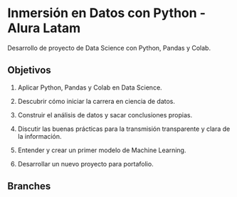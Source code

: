 # Inmersión en Datos con Python - Alura Latam
Desarrollo de proyecto de Data Science con Python, Pandas y Colab.  

## Objetivos

1. Aplicar Python, Pandas y Colab en Data Science.

2. Descubrir cómo iniciar la carrera en ciencia de datos.

3. Construir el análisis de datos y sacar conclusiones propias.

4. Discutir las buenas prácticas para la transmisión transparente y clara de la información.

5. Entender y crear un primer modelo de Machine Learning.

6. Desarrollar un nuevo proyecto para portafolio.

## Branches
